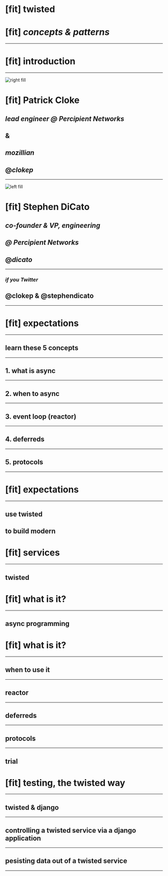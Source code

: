 <!---
This is a comment and should not render!
-->

# [fit] twisted
# [fit] _concepts & patterns_

---

# [fit] introduction

---

![right fill](https://avatars0.githubusercontent.com/u/517124?v=3&s=400)

# [fit] Patrick Cloke

## _lead engineer @ Percipient Networks_
## &
## _mozillian_
## @_clokep_

---

![left fill](https://avatars0.githubusercontent.com/u/542728?v=3&s=400)

# [fit] Stephen DiCato

## _co-founder & VP, engineering_
## _@ Percipient Networks_
## @_dicato_

---

### _if you Twitter_
## @clokep & @stephendicato

---

# [fit] expectations

---

## learn these 5 concepts

---

## 1. what is async

---

## 2. when to async

---
## 3. event loop (reactor)

---

## 4. deferreds

---

## 5. protocols

---

# [fit] expectations

---

## use twisted
## to build modern
# [fit] services

---

## twisted
# [fit] what is it?

---

## async programming
# [fit] what is it?

---

## when to use it

---

## reactor

---

## deferreds

---

## protocols


---

## trial
# [fit] testing, the twisted way

---

## twisted & django

---

## controlling a twisted service via a django application

---

## pesisting data out of a twisted service

---

